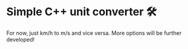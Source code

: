 # Simple C++ unit converter 🛠️

For now, just km/h to m/s and vice versa.
More options will be further developed!
